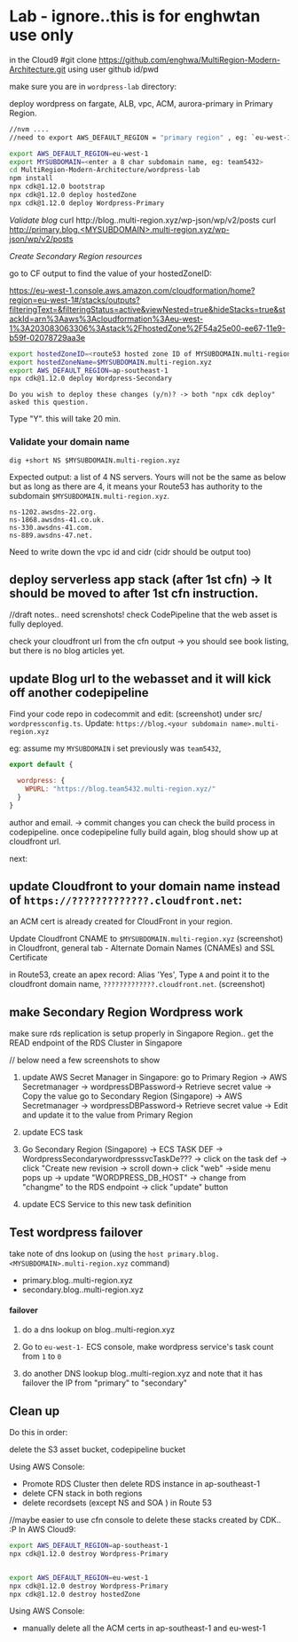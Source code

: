 # Lab - ignore..this is for enghwtan use only



in the Cloud9
#git clone https://github.com/enghwa/MultiRegion-Modern-Architecture.git
using user github id/pwd

make sure you are in `wordpress-lab` directory:

deploy wordpress on fargate, ALB, vpc, ACM, aurora-primary in Primary Region.

```bash
//nvm ....
//need to export AWS_DEFAULT_REGION = "primary region" , eg: `eu-west-1`, 

export AWS_DEFAULT_REGION=eu-west-1
export MYSUBDOMAIN=<enter a 8 char subdomain name, eg: team5432>
cd MultiRegion-Modern-Architecture/wordpress-lab
npm install
npx cdk@1.12.0 bootstrap
npx cdk@1.12.0 deploy hostedZone
npx cdk@1.12.0 deploy Wordpress-Primary
```

_Validate blog_
curl http://blog.<MYSUBDOMAIN>.multi-region.xyz/wp-json/wp/v2/posts
curl http://primary.blog.<MYSUBDOMAIN>.multi-region.xyz/wp-json/wp/v2/posts


_Create Secondary Region resources_

go to CF output to find the value of your hostedZoneID: 

https://eu-west-1.console.aws.amazon.com/cloudformation/home?region=eu-west-1#/stacks/outputs?filteringText=&filteringStatus=active&viewNested=true&hideStacks=true&stackId=arn%3Aaws%3Acloudformation%3Aeu-west-1%3A203083063306%3Astack%2FhostedZone%2F54a25e00-ee67-11e9-b59f-02078729aa3e

```bash
export hostedZoneID=<route53 hosted zone ID of MYSUBDOMAIN.multi-region.xyz>
export hostedZoneName=$MYSUBDOMAIN.multi-region.xyz
export AWS_DEFAULT_REGION=ap-southeast-1
npx cdk@1.12.0 deploy Wordpress-Secondary

```

```
Do you wish to deploy these changes (y/n)? -> both "npx cdk deploy" asked this question.
```
Type "Y".
this will take 20 min.

### Validate your domain name

```
dig +short NS $MYSUBDOMAIN.multi-region.xyz

```

Expected output: a list of 4 NS servers. Yours will not be the same as below but as long as there are 4, it means your Route53 has authority to the subdomain `$MYSUBDOMAIN.multi-region.xyz`.

```
ns-1202.awsdns-22.org.
ns-1868.awsdns-41.co.uk.
ns-330.awsdns-41.com.
ns-889.awsdns-47.net.
```

Need to write down the vpc id and cidr (cidr should be output too)

## deploy serverless app stack (after 1st cfn) -> It should be moved to after 1st cfn instruction.

//draft notes.. need screnshots!
check CodePipeline that the web asset is fully deployed.

check your cloudfront url from the cfn output -> you should see book listing, but there is no blog articles yet.

## update Blog url to the webasset and it will kick off another codepipeline

Find your code repo in codecommit and edit: (screenshot) under src/
`wordpressconfig.ts`.
Update:
`https://blog.<your subdomain name>.multi-region.xyz`

eg:
assume my `MYSUBDOMAIN` i set previously was `team5432`,
```javascript
export default {

  wordpress: {
    WPURL: "https://blog.team5432.multi-region.xyz/"
  }
}
```
author and email. -> commit changes 
you can check the build process in codepipeline.
once codepipeline fully build again, blog should show up at cloudfront url.

next:
## update Cloudfront to your domain name instead of `https://?????????????.cloudfront.net`:

an ACM cert is already created for CloudFront in your region.

Update Cloudfront CNAME to `$MYSUBDOMAIN.multi-region.xyz` (screenshot)
in Cloudfront, general tab - Alternate Domain Names (CNAMEs) and SSL Certificate

in Route53, create an apex record:
Alias 'Yes', Type `A` and point it to the cloudfront domain name, `?????????????.cloudfront.net`. (screenshot)


## make Secondary Region Wordpress work
make sure rds replication is setup properly in Singapore Region..
get the READ endpoint of the RDS Cluster in Singapore

// below need a few screenshots to show


1. update AWS Secret Manager in Singapore:
go to Primary Region -> AWS Secretmanager -> wordpressDBPassword-> Retrieve secret value -> Copy the value
go to Secondary Region (Singapore) -> AWS Secretmanager -> wordpressDBPassword-> Retrieve secret value -> Edit and update it to the value from Primary Region

2. update ECS task

1. Go Secondary Region (Singapore) -> ECS TASK DEF -> WordpressSecondarywordpresssvcTaskDe??? -> click on the task def -> click "Create new revision -> scroll down-> click "web" ->side menu pops up -> update "WORDPRESS_DB_HOST" -> change from "changme" to the RDS endpoint -> click "update" button
2. update ECS Service to this new task definition

## Test wordpress failover
take note of dns lookup on (using the `host primary.blog.<MYSUBDOMAIN>.multi-region.xyz` command)
* primary.blog.<MYSUBDOMAIN>.multi-region.xyz
* secondary.blog.<MYSUBDOMAIN>.multi-region.xyz

#### failover
1. do a dns lookup on blog.<MYSUBDOMAIN>.multi-region.xyz

2. Go to `eu-west-1-` ECS console, 
make wordpress service's task count from `1` to `0`
3. do another DNS lookup blog.<MYSUBDOMAIN>.multi-region.xyz and note that it has failover the IP from "primary" to "secondary"



## Clean up

Do this in order:

delete the S3 asset bucket, codepipeline bucket

Using AWS Console:
 * Promote RDS Cluster then delete RDS instance in ap-southeast-1
 * delete CFN stack in both regions
 * delete recordsets (except NS and SOA ) in Route 53 


//maybe easier to use cfn console to delete these stacks created by CDK.. :P
In AWS Cloud9:

```bash
export AWS_DEFAULT_REGION=ap-southeast-1
npx cdk@1.12.0 destroy Wordpress-Primary


export AWS_DEFAULT_REGION=eu-west-1
npx cdk@1.12.0 destroy Wordpress-Primary
npx cdk@1.12.0 destroy hostedZone
```

Using AWS Console:
* manually delete all the ACM certs in ap-southeast-1 and eu-west-1



<!-- 
# Useful commands

 * `npm run build`   compile typescript to js
 * `npm run watch`   watch for changes and compile
 * `npm run test`    perform the jest unit tests
 * `cdk deploy`      deploy this stack to your default AWS account/region
 * `cdk diff`        compare deployed stack with current state
 * `cdk synth`       emits the synthesized CloudFormation template
 --require-approval never -->